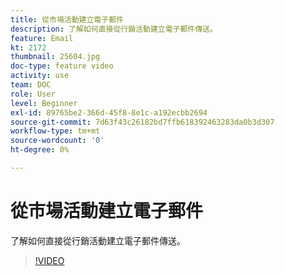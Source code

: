 ```yaml
---
title: 從市場活動建立電子郵件
description: 了解如何直接從行銷活動建立電子郵件傳送。
feature: Email
kt: 2172
thumbnail: 25604.jpg
doc-type: feature video
activity: use
team: DOC
role: User
level: Beginner
exl-id: 89765be2-366d-45f8-8e1c-a192ecbb2694
source-git-commit: 7d63f43c26182bd7ffb618392463283da0b3d307
workflow-type: tm+mt
source-wordcount: '0'
ht-degree: 0%

---
```


# 從市場活動建立電子郵件

了解如何直接從行銷活動建立電子郵件傳送。

>[!VIDEO](https://video.tv.adobe.com/v/25604?quality=12)
